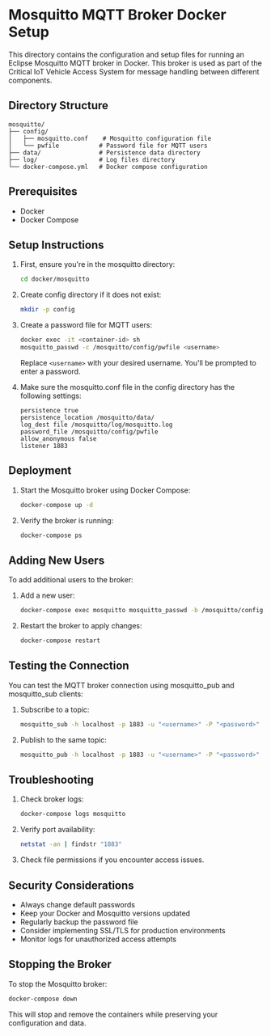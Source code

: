 # Mosquitto MQTT Broker Docker Setup

This directory contains the configuration and setup files for running an Eclipse Mosquitto MQTT broker in Docker. This broker is used as part of the Critical IoT Vehicle Access System for message handling between different components.

## Directory Structure

```
mosquitto/
├── config/
│   ├── mosquitto.conf    # Mosquitto configuration file
│   └── pwfile           # Password file for MQTT users
├── data/                # Persistence data directory
├── log/                 # Log files directory
└── docker-compose.yml   # Docker compose configuration
```

## Prerequisites

- Docker
- Docker Compose

## Setup Instructions

1. First, ensure you're in the mosquitto directory:
   ```bash
   cd docker/mosquitto
   ```

2. Create config directory if it does not exist:
   ```bash
   mkdir -p config 
   ```

3. Create a password file for MQTT users:
   ```bash
   docker exec -it <container-id> sh
   mosquitto_passwd -c /mosquitto/config/pwfile <username>
   ```
   Replace `<username>` with your desired username. You'll be prompted to enter a password.

5. Make sure the mosquitto.conf file in the config directory has the following settings:
   ```
   persistence true
   persistence_location /mosquitto/data/
   log_dest file /mosquitto/log/mosquitto.log
   password_file /mosquitto/config/pwfile
   allow_anonymous false
   listener 1883
   ```

## Deployment

1. Start the Mosquitto broker using Docker Compose:
   ```bash
   docker-compose up -d
   ```

2. Verify the broker is running:
   ```bash
   docker-compose ps
   ```

## Adding New Users

To add additional users to the broker:

1. Add a new user:
   ```bash
   docker-compose exec mosquitto mosquitto_passwd -b /mosquitto/config/pwfile <new_username> <password>
   ```

2. Restart the broker to apply changes:
   ```bash
   docker-compose restart
   ```

## Testing the Connection

You can test the MQTT broker connection using mosquitto_pub and mosquitto_sub clients:

1. Subscribe to a topic:
   ```bash
   mosquitto_sub -h localhost -p 1883 -u "<username>" -P "<password>" -t "test/topic"
   ```

2. Publish to the same topic:
   ```bash
   mosquitto_pub -h localhost -p 1883 -u "<username>" -P "<password>" -t "test/topic" -m "Hello MQTT"
   ```

## Troubleshooting

1. Check broker logs:
   ```bash
   docker-compose logs mosquitto
   ```

2. Verify port availability:
   ```bash
   netstat -an | findstr "1883"
   ```

3. Check file permissions if you encounter access issues.

## Security Considerations

- Always change default passwords
- Keep your Docker and Mosquitto versions updated
- Regularly backup the password file
- Consider implementing SSL/TLS for production environments
- Monitor logs for unauthorized access attempts

## Stopping the Broker

To stop the Mosquitto broker:
```bash
docker-compose down
```

This will stop and remove the containers while preserving your configuration and data.